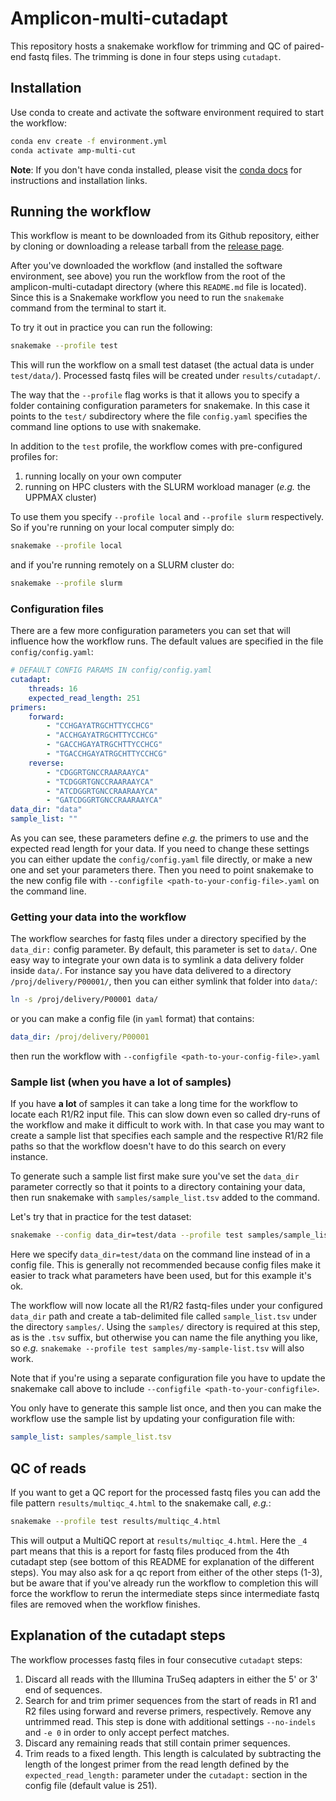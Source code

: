 # Amplicon-multi-cutadapt

This repository hosts a snakemake workflow for trimming and QC
of paired-end fastq files. The trimming is done in four steps
using `cutadapt`.

## Installation

Use conda to create and activate the software environment required to start the 
workflow:

```bash
conda env create -f environment.yml
conda activate amp-multi-cut
```

**Note**: If you don't have conda installed, please visit the [conda docs](https://docs.conda.io/en/latest/miniconda.html)
for instructions and installation links.

## Running the workflow

This workflow is meant to be downloaded from its Github repository, either by 
cloning or downloading a release tarball from the [release page](https://github.com/biodiversitydata-se/amplicon-multi-cutadapt/releases).

After you've downloaded the workflow (and installed the software environment, see above)
you run the workflow from the root of the amplicon-multi-cutadapt directory
(where this `README.md` file is located). Since this is a Snakemake workflow
you need to run the `snakemake` command from the terminal to start it. 

To try it out in practice you can run the following:

```bash
snakemake --profile test
```

This will run the workflow on a small test dataset (the actual data is under 
`test/data/`). Processed fastq files will be created under `results/cutadapt/`. 

The way that the `--profile` flag works is that it allows you to 
specify a folder containing configuration parameters for snakemake. In this case
it points to the `test/` subdirectory where the file `config.yaml` specifies the 
command line options to use with snakemake.

In addition to the `test` profile, the workflow comes with pre-configured 
profiles for: 
1) running locally on your own computer
2) running on HPC clusters with the SLURM workload manager (_e.g._ the UPPMAX cluster)
 

To use them you specify `--profile local` and `--profile slurm` respectively. So
if you're running on your local computer simply do:

```bash
snakemake --profile local
```

and if you're running remotely on a SLURM cluster do:

```bash
snakemake --profile slurm
```

### Configuration files

There are a few more configuration parameters you can set that will influence 
how the workflow runs. The default values are specified in the file `config/config.yaml`:

```yaml
# DEFAULT CONFIG PARAMS IN config/config.yaml
cutadapt:
    threads: 16
    expected_read_length: 251
primers:
    forward:
        - "CCHGAYATRGCHTTYCCHCG"
        - "ACCHGAYATRGCHTTYCCHCG"
        - "GACCHGAYATRGCHTTYCCHCG"
        - "TGACCHGAYATRGCHTTYCCHCG"
    reverse:
        - "CDGGRTGNCCRAARAAYCA"
        - "TCDGGRTGNCCRAARAAYCA"
        - "ATCDGGRTGNCCRAARAAYCA"
        - "GATCDGGRTGNCCRAARAAYCA"
data_dir: "data"
sample_list: ""
```

As you can see, these parameters define _e.g._ the primers to use and the 
expected read length for your data. If you need to change these settings you can
either update the `config/config.yaml` file directly, or make a new one and set
your parameters there. Then you need to point snakemake to the new config file 
with `--configfile <path-to-your-config-file>.yaml` on the command line.

### Getting your data into the workflow

The workflow searches for fastq files under a directory specified by 
the `data_dir:` config parameter. By default, this parameter is set to `data/`.
One easy way to integrate your own data is to symlink a data delivery folder inside
`data/`. For instance say you have data delivered to a directory
`/proj/delivery/P00001/`, then you can either symlink that folder into `data/`:

```bash
ln -s /proj/delivery/P00001 data/
```

or you can make a config file (in `yaml` format) that contains:

```yaml
data_dir: /proj/delivery/P00001
```

then run the workflow with `--configfile <path-to-your-config-file>.yaml`

### Sample list (when you have a lot of samples)

If you have **a lot** of samples it can take a long time for the workflow to
locate each R1/R2 input file. This can slow down even so called dry-runs of the 
workflow and make it difficult to work with. In that case you may want to create
a sample list that specifies each sample and the respective R1/R2 file paths so
that the workflow doesn't have to do this search on every instance.

To generate such a sample list first make sure you've set the `data_dir` 
parameter correctly so that it points to a directory containing your data, then
run snakemake with `samples/sample_list.tsv` added to the command. 

Let's try that in practice for the test dataset:

```bash
snakemake --config data_dir=test/data --profile test samples/sample_list.tsv
```

Here we specify `data_dir=test/data` on the command line instead of in a config 
file. This is generally not recommended because config files make it easier to
track what parameters have been used, but for this example it's ok.

The workflow will now locate all the R1/R2 fastq-files under your configured 
`data_dir` path and create a tab-delimited file called `sample_list.tsv` under
the directory `samples/`. Using the `samples/` directory is required at this step,
as is the `.tsv` suffix, but otherwise you can name the file anything you like, 
so _e.g._ `snakemake --profile test samples/my-sample-list.tsv` will also work.

Note that if you're using a separate configuration file you have to update the 
snakemake call above to include `--configfile <path-to-your-configfile>`.

You only have to generate this sample list once, and then you can make the 
workflow use the sample list by updating your configuration file with:

```yaml
sample_list: samples/sample_list.tsv
```

## QC of reads

If you want to get a QC report for the processed fastq files you can add the 
file pattern `results/multiqc_4.html` to the snakemake call, _e.g._:

```bash
snakemake --profile test results/multiqc_4.html
```

This will output a MultiQC report at `results/multiqc_4.html`. Here the `_4` part
means that this is a report for fastq files produced from the 4th cutadapt step
(see bottom of this README for explanation of the different steps). You may also
ask for a qc report from either of the other steps (1-3), but be aware that if 
you've already run the workflow to completion this will force the workflow to 
rerun the intermediate steps since intermediate fastq files are removed when the
workflow finishes.

## Explanation of the cutadapt steps

The workflow processes fastq files in four consecutive `cutadapt` steps:

1. Discard all reads with the Illumina TruSeq adapters in either the 5' or 3'  
   end of sequences. 
2. Search for and trim primer sequences from the start of reads in R1 and R2
   files using forward and reverse primers, respectively. Remove any untrimmed 
   read. This step is done with additional settings `--no-indels` and `-e 0` in 
   order to only accept perfect matches.
3. Discard any remaining reads that still contain primer sequences.
4. Trim reads to a fixed length. This length is calculated by subtracting the 
   length of the longest primer from the read length defined by the `expected_read_length:`
   parameter under the `cutadapt:` section in the config file (default value is 251).